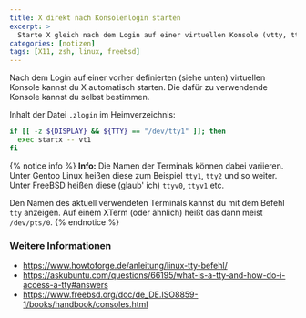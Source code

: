 ```yaml
---
title: X direkt nach Konsolenlogin starten
excerpt: >
  Starte X gleich nach dem Login auf einer virtuellen Konsole (vtty, tty).
categories: [notizen]
tags: [X11, zsh, linux, freebsd]
---
```


Nach dem Login auf einer vorher definierten (siehe unten) virtuellen Konsole
kannst du X automatisch starten. Die dafür zu verwendende Konsole kannst du
selbst bestimmen.

Inhalt der Datei `.zlogin` im Heimverzeichnis:

``` bash
if [[ -z ${DISPLAY} && ${TTY} == "/dev/tty1" ]]; then
  exec startx -- vt1
fi
```

{% notice info %}
**Info:** Die Namen der Terminals können dabei variieren. Unter Gentoo Linux
heißen diese zum Beispiel `tty1`, `tty2` und so weiter. Unter FreeBSD heißen
diese (glaub' ich) `ttyv0`, `ttyv1` etc.

Den Namen des aktuell verwendeten Terminals kannst du mit dem Befehl `tty`
anzeigen. Auf einem XTerm (oder ähnlich) heißt das dann meist `/dev/pts/0`.
{% endnotice %}

### Weitere Informationen

- <https://www.howtoforge.de/anleitung/linux-tty-befehl/>
- <https://askubuntu.com/questions/66195/what-is-a-tty-and-how-do-i-access-a-tty#answers>
- <https://www.freebsd.org/doc/de_DE.ISO8859-1/books/handbook/consoles.html>
